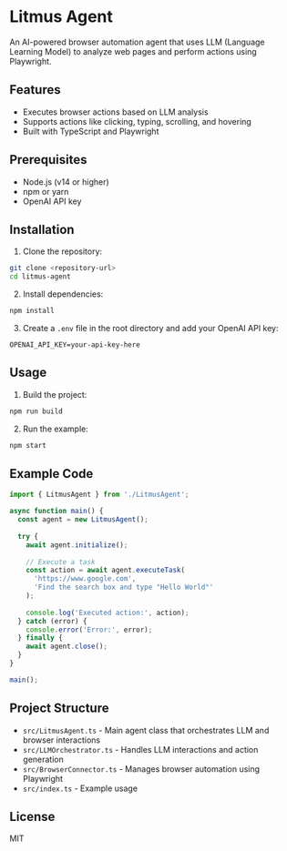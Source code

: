 # Litmus Agent

An AI-powered browser automation agent that uses LLM (Language Learning Model) to analyze web pages and perform actions using Playwright.

## Features

- Executes browser actions based on LLM analysis
- Supports actions like clicking, typing, scrolling, and hovering
- Built with TypeScript and Playwright

## Prerequisites

- Node.js (v14 or higher)
- npm or yarn
- OpenAI API key

## Installation

1. Clone the repository:
```bash
git clone <repository-url>
cd litmus-agent
```

2. Install dependencies:
```bash
npm install
```

3. Create a `.env` file in the root directory and add your OpenAI API key:
```
OPENAI_API_KEY=your-api-key-here
```

## Usage

1. Build the project:
```bash
npm run build
```

2. Run the example:
```bash
npm start
```

## Example Code

```typescript
import { LitmusAgent } from './LitmusAgent';

async function main() {
  const agent = new LitmusAgent();
  
  try {
    await agent.initialize();
    
    // Execute a task
    const action = await agent.executeTask(
      'https://www.google.com',
      'Find the search box and type "Hello World"'
    );
    
    console.log('Executed action:', action);
  } catch (error) {
    console.error('Error:', error);
  } finally {
    await agent.close();
  }
}

main();
```

## Project Structure

- `src/LitmusAgent.ts` - Main agent class that orchestrates LLM and browser interactions
- `src/LLMOrchestrator.ts` - Handles LLM interactions and action generation
- `src/BrowserConnector.ts` - Manages browser automation using Playwright
- `src/index.ts` - Example usage

## License

MIT 